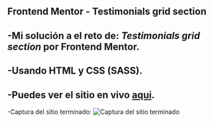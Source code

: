 **Frontend Mentor - Testimonials grid section**
---
-Mi solución a el reto de: **_Testimonials grid section_** por Frontend Mentor. 
---
-Usando HTML y CSS (SASS).
---
-Puedes ver el sitio en vivo [aqui](https://dan-raccoon-69.github.io/News-homepage/).
---
-Captura del sitio terminado:
![Captura del sitio terminado](assets/Captura%20del%20sitio%20terminado.png)
